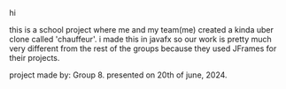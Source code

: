hi

this is a school project where me and my team(me) created a kinda uber clone called 'chauffeur'. 
i made this in javafx so our work is pretty much very different from the rest of the groups because they used JFrames for their projects.

project made by: Group 8.
presented on 20th of june, 2024.
